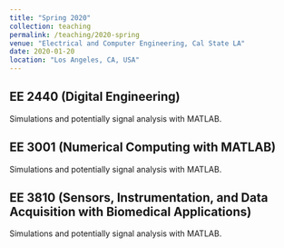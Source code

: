 ```yaml
---
title: "Spring 2020"
collection: teaching
permalink: /teaching/2020-spring
venue: "Electrical and Computer Engineering, Cal State LA"
date: 2020-01-20
location: "Los Angeles, CA, USA"
---
```


## EE 2440 (Digital Engineering)

Simulations and potentially signal analysis with MATLAB.

## EE 3001 (Numerical Computing with MATLAB)

Simulations and potentially signal analysis with MATLAB.

## EE 3810 (Sensors, Instrumentation, and Data Acquisition with Biomedical Applications)

Simulations and potentially signal analysis with MATLAB.